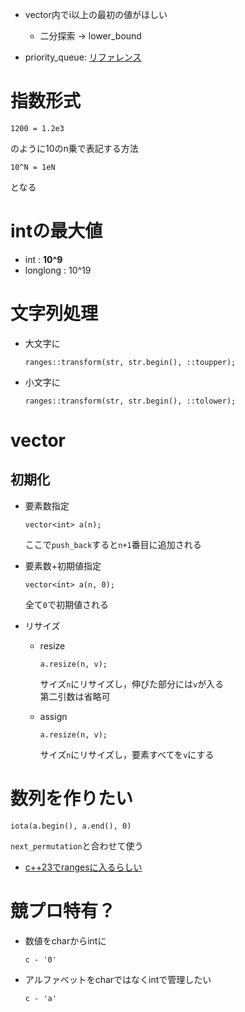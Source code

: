- vector内でi以上の最初の値がほしい
    - 二分探索 -> lower_bound

- priority_queue: [リファレンス](https://cpprefjp.github.io/reference/queue/priority_queue.html)

# 指数形式
```
1200 = 1.2e3
```
のように10のn乗で表記する方法  
```
10^N = 1eN
```
となる


# intの最大値
- int : **10^9**
- longlong : 10^19


# 文字列処理
- 大文字に
    ```
    ranges::transform(str, str.begin(), ::toupper);
    ```

- 小文字に
    ```
    ranges::transform(str, str.begin(), ::tolower);
    ```


# vector
## 初期化
- 要素数指定
    ```
    vector<int> a(n);
    ```
    ここで`push_back`すると`n+1`番目に追加される

- 要素数+初期値指定
    ```
    vector<int> a(n, 0);
    ```
    全て`0`で初期値される

- リサイズ
    - resize
        ```
        a.resize(n, v);
        ```
        サイズ`n`にリサイズし，伸びた部分には`v`が入る  
        第二引数は省略可
    
    - assign
        ```
        a.resize(n, v);
        ```
        サイズ`n`にリサイズし，要素すべてを`v`にする  


# 数列を作りたい
```
iota(a.begin(), a.end(), 0)
```
`next_permutation`と合わせて使う  
- [c++23でrangesに入るらしい](https://cpprefjp.github.io/reference/numeric/ranges_iota.html)


# 競プロ特有？
- 数値をcharからintに
    ```
    c - '0'
    ```

- アルファベットをcharではなくintで管理したい
    ```
    c - 'a'
    ```
